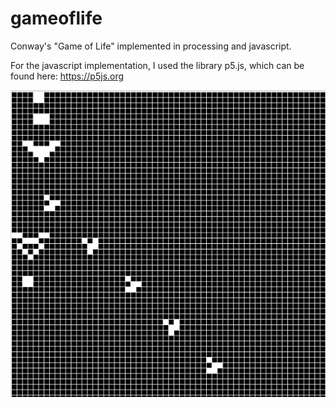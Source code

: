 # gameoflife
Conway's "Game of Life" implemented in processing and javascript.

For the javascript implementation, I used the library p5.js, which can be found here: https://p5js.org

![Gosper's glider gun shooting gliders](./gospers.png)
